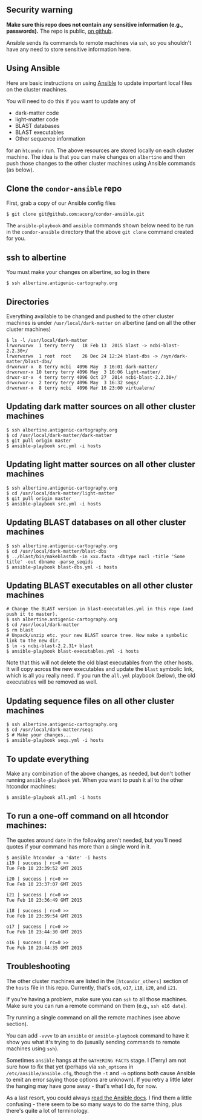 ## Security warning

**Make sure this repo does not contain any sensitive information (e.g.,
passwords).**  The repo is public,
[on github](https://github.com/acorg/condor-ansible).

Ansible sends its commands to remote machines via `ssh`, so you shouldn't
have any need to store sensitive information here.

## Using Ansible

Here are basic instructions on using [Ansible](http://www.ansible.com) to
update important local files on the cluster machines.

You will need to do this if you want to update any of

* dark-matter code
* light-matter code
* BLAST databases
* BLAST executables
* Other sequence information

for an `htcondor` run. The above resources are stored locally on each
cluster machine. The idea is that you can make changes on `albertine` and
then push those changes to the other cluster machines using Ansible
commands (as below).

## Clone the `condor-ansible` repo

First, grab a copy of our Ansible config files

    $ git clone git@github.com:acorg/condor-ansible.git

The `ansible-playbook` and `ansible` commands shown below need to be run in
the `condor-ansible` directory that the above `git clone` command created
for you.

## ssh to albertine

You must make your changes on albertine, so log in there

    $ ssh albertine.antigenic-cartography.org

## Directories

Everything available to be changed and pushed to the other cluster machines
is under `/usr/local/dark-matter` on albertine (and on all the other
cluster machines)

    $ ls -l /usr/local/dark-matter
    lrwxrwxrwx  1 terry terry   18 Feb 13  2015 blast -> ncbi-blast-2.2.30+/
    lrwxrwxrwx  1 root  root    26 Dec 24 12:24 blast-dbs -> /syn/dark-matter/blast-dbs/
    drwxrwxr-x  8 terry ncbi  4096 May  3 16:01 dark-matter/
    drwxrwxr-x 10 terry terry 4096 May  3 16:06 light-matter/
    drwxr-xr-x  4 terry terry 4096 Oct 27  2014 ncbi-blast-2.2.30+/
    drwxrwxr-x  2 terry terry 4096 May  3 16:32 seqs/
    drwxrwxr-x  8 terry ncbi  4096 Mar 16 23:00 virtualenv/

## Updating dark matter sources on all other cluster machines

    $ ssh albertine.antigenic-cartography.org
    $ cd /usr/local/dark-matter/dark-matter
    $ git pull origin master
    $ ansible-playbook src.yml -i hosts

## Updating light matter sources on all other cluster machines

    $ ssh albertine.antigenic-cartography.org
    $ cd /usr/local/dark-matter/light-matter
    $ git pull origin master
    $ ansible-playbook src.yml -i hosts

## Updating BLAST databases on all other cluster machines

    $ ssh albertine.antigenic-cartography.org
    $ cd /usr/local/dark-matter/blast-dbs
    $ ../blast/bin/makeblastdb -in xxx.fasta -dbtype nucl -title 'Some title' -out dbname -parse_seqids
    $ ansible-playbook blast-dbs.yml -i hosts

## Updating BLAST executables on all other cluster machines

    # Change the BLAST version in blast-executables.yml in this repo (and push it to master).
    $ ssh albertine.antigenic-cartography.org
    $ cd /usr/local/dark-matter
    $ rm blast
    # Unpack/unzip etc. your new BLAST source tree. Now make a symbolic link to the new dir.
    $ ln -s ncbi-blast-2.2.31+ blast
    $ ansible-playbook blast-executables.yml -i hosts

Note that this will not delete the old blast executables from the other hosts. It
will copy across the new executables and update the `blast` symbolic link, which is
all you really need. If you run the `all.yml` playbook (below), the old executables
will be removed as well.

## Updating sequence files on all other cluster machines

    $ ssh albertine.antigenic-cartography.org
    $ cd /usr/local/dark-matter/seqs
    $ # Make your changes...
    $ ansible-playbook seqs.yml -i hosts

## To update everything

Make any combination of the above changes, as needed, but don't bother
running `ansible-playbook` yet. When you want to push it all to the other
htcondor machines:

    $ ansible-playbook all.yml -i hosts

## To run a one-off command on all htcondor machines:

The quotes around `date` in the following aren't needed, but you'll need
quotes if your command has more than a single word in it.

    $ ansible htcondor -a 'date' -i hosts
    i19 | success | rc=0 >>
    Tue Feb 10 23:39:52 GMT 2015

    i20 | success | rc=0 >>
    Tue Feb 10 23:37:07 GMT 2015

    i21 | success | rc=0 >>
    Tue Feb 10 23:36:49 GMT 2015

    i18 | success | rc=0 >>
    Tue Feb 10 23:39:54 GMT 2015

    o17 | success | rc=0 >>
    Tue Feb 10 23:44:30 GMT 2015

    o16 | success | rc=0 >>
    Tue Feb 10 23:44:35 GMT 2015

## Troubleshooting

The other cluster machines are listed in the `[htcondor_others]` section of the `hosts` file
in this repo. Currently, that's `o16`, `o17`, `i18`, `i20`, and `i21`.

If you're having a problem, make sure you can `ssh` to all those
machines. Make sure you can run a remote command on them (e.g., `ssh o16
date`).

Try running a single command on all the remote machines (see above section).

You can add `-vvvv` to an `ansible` or `ansible-playbook` command to have
it show you what it's trying to do (usually sending commands to remote
machines using `ssh`).

Sometimes `ansible` hangs at the `GATHERING FACTS` stage. I (Terry) am not
sure how to fix that yet (perhaps via `ssh_options` in
`/etc/ansible/ansible.cfg`, though the `-t` and `-n` options both cause
Ansible to emit an error saying those options are unknown).  If you retry a
little later the hanging may have gone away - that's what I do, for now.

As a last resort, you could always
[read the Ansible docs](http://docs.ansible.com/). I find them a little
confusing - there seem to be so many ways to do the same thing, plus
there's quite a lot of terminology.
